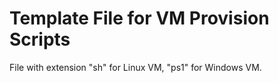 # Template File for VM Provision Scripts

File with extension "sh" for Linux VM, "ps1" for Windows VM.

